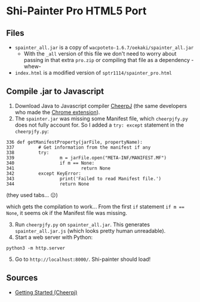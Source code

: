 # Shi-Painter Pro HTML5 Port

## Files
* `spainter_all.jar` is a copy of `wacpoteto-1.6.7/oekaki/spainter_all.jar`
    * With the `_all` version of this file we don't need to worry about passing in that extra `pro.zip` or compiling that file as a dependency -whew-
* `index.html` is a modified version of `sptr1114/spainter_pro.html`

## Compile .jar to Javascript
1. Download Java to Javascript compiler [CheerpJ](https://leaningtech.com/cheerpj/) (the same developers who made the [Chrome extension](https://chrome.google.com/webstore/detail/cheerpj-applet-runner/bbmolahhldcbngedljfadjlognfaaein/related)).
2. The `spainter.jar` was missing some Manifest file, which `cheerpjfy.py` does not fully account for. So I added a `try: except` statement in the `cheerpjfy.py`:
```
336 def getManifestProperty(jarFile, propertyName):
337         # Get information from the manifest if any
338         try:
339                 m = jarFile.open("META-INF/MANIFEST.MF")
340                 if m == None:
341                         return None
342         except KeyError:
343                 print('Failed to read Manifest file.')
344                 return None
```

(they used tabs... 😑)

which gets the compilation to work... From the first `if` statement `if m == None`, it seems ok if the Manifest file was missing.

3. Run `cheerpjfy.py` on `spainter_all.jar`. This generates ` spainter_all.jar.js` (which looks pretty human *un*readable).
4. Start a web server with Python:
```
python3 -m http.server
```
5. Go to `http://localhost:8000/`. Shi-painter should load!


## Sources
* [Getting Started (Cheerpj)](https://github.com/leaningtech/cheerpj-meta/wiki/Getting-Started)
